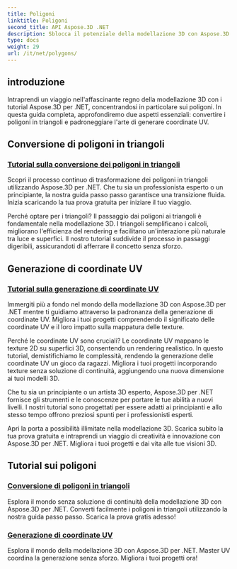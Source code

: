 ```yaml
---
title: Poligoni
linktitle: Poligoni
second_title: API Aspose.3D .NET
description: Sblocca il potenziale della modellazione 3D con Aspose.3D .NET. Impara a convertire i poligoni in triangoli e padroneggia la generazione delle coordinate UV per una migliore elevazione del progetto.
type: docs
weight: 29
url: /it/net/polygons/
---
```


## introduzione

Intraprendi un viaggio nell'affascinante regno della modellazione 3D con i tutorial Aspose.3D per .NET, concentrandosi in particolare sui poligoni. In questa guida completa, approfondiremo due aspetti essenziali: convertire i poligoni in triangoli e padroneggiare l'arte di generare coordinate UV.

## Conversione di poligoni in triangoli
### [Tutorial sulla conversione dei poligoni in triangoli](./convert-polygons-to-triangles/)

Scopri il processo continuo di trasformazione dei poligoni in triangoli utilizzando Aspose.3D per .NET. Che tu sia un professionista esperto o un principiante, la nostra guida passo passo garantisce una transizione fluida. Inizia scaricando la tua prova gratuita per iniziare il tuo viaggio.

Perché optare per i triangoli? Il passaggio dai poligoni ai triangoli è fondamentale nella modellazione 3D. I triangoli semplificano i calcoli, migliorano l'efficienza del rendering e facilitano un'interazione più naturale tra luce e superfici. Il nostro tutorial suddivide il processo in passaggi digeribili, assicurandoti di afferrare il concetto senza sforzo.

## Generazione di coordinate UV
### [Tutorial sulla generazione di coordinate UV](./generate-uv-coordinates/)

Immergiti più a fondo nel mondo della modellazione 3D con Aspose.3D per .NET mentre ti guidiamo attraverso la padronanza della generazione di coordinate UV. Migliora i tuoi progetti comprendendo il significato delle coordinate UV e il loro impatto sulla mappatura delle texture.

Perché le coordinate UV sono cruciali? Le coordinate UV mappano le texture 2D su superfici 3D, consentendo un rendering realistico. In questo tutorial, demistifichiamo le complessità, rendendo la generazione delle coordinate UV un gioco da ragazzi. Migliora i tuoi progetti incorporando texture senza soluzione di continuità, aggiungendo una nuova dimensione ai tuoi modelli 3D.

Che tu sia un principiante o un artista 3D esperto, Aspose.3D per .NET fornisce gli strumenti e le conoscenze per portare le tue abilità a nuovi livelli. I nostri tutorial sono progettati per essere adatti ai principianti e allo stesso tempo offrono preziosi spunti per i professionisti esperti.

Apri la porta a possibilità illimitate nella modellazione 3D. Scarica subito la tua prova gratuita e intraprendi un viaggio di creatività e innovazione con Aspose.3D per .NET. Migliora i tuoi progetti e dai vita alle tue visioni 3D.
## Tutorial sui poligoni
### [Conversione di poligoni in triangoli](./convert-polygons-to-triangles/)
Esplora il mondo senza soluzione di continuità della modellazione 3D con Aspose.3D per .NET. Converti facilmente i poligoni in triangoli utilizzando la nostra guida passo passo. Scarica la prova gratis adesso!
### [Generazione di coordinate UV](./generate-uv-coordinates/)
Esplora il mondo della modellazione 3D con Aspose.3D per .NET. Master UV coordina la generazione senza sforzo. Migliora i tuoi progetti ora!